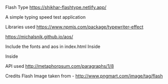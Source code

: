 Flash Type https://shikhar-flashtype.netlify.app/

A simple typing speed test application

Libraries used
https://www.npmjs.com/package/typewriter-effect

https://michalsnik.github.io/aos/

Include the fonts and aos in index.html
Inside

<link rel="preconnect" href="https://fonts.gstatic.com">
<link href="https://fonts.googleapis.com/css2?family=Bangers&display=swap" rel="stylesheet">
<link href="https://fonts.googleapis.com/css2?family=Poppins:wght@200;400;600&display=swap" rel="stylesheet">
<link rel="stylesheet" href="https://unpkg.com/aos@next/dist/aos.css" />
Inside

<script src="https://unpkg.com/aos@next/dist/aos.js"></script>
<script>
  AOS.init();
</script>
API used
http://metaphorpsum.com/paragraphs/1/8

Credits
Flash Image taken from - http://www.pngmart.com/image/tag/flash
